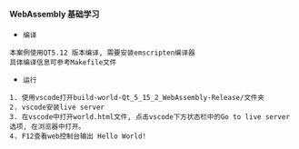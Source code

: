 #### WebAssembly 基础学习

- `编译`
```
本案例使用QT5.12 版本编译, 需要安装emscripten编译器
具体编译信息可参考Makefile文件
```

- `运行`
```
1. 使用vscode打开build-world-Qt_5_15_2_WebAssembly-Release/文件夹
2. vscode安装live server
3. 在vscode中打开world.html文件, 点击vscode下方状态栏中的Go to live server选项, 在浏览器中打开。
4. F12查看web控制台输出 Hello World!
```